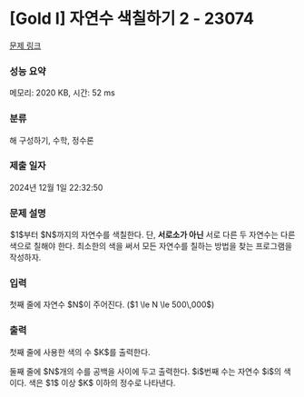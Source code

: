 # [Gold I] 자연수 색칠하기 2 - 23074 

[문제 링크](https://www.acmicpc.net/problem/23074) 

### 성능 요약

메모리: 2020 KB, 시간: 52 ms

### 분류

해 구성하기, 수학, 정수론

### 제출 일자

2024년 12월 1일 22:32:50

### 문제 설명

<p> $1$부터 $N$까지의 자연수를 색칠한다. 단, <strong>서로소가 아닌</strong> 서로 다른 두 자연수는 다른 색으로 칠해야 한다. 최소한의 색을 써서 모든 자연수를 칠하는 방법을 찾는 프로그램을 작성하자.</p>

### 입력 

 <p>첫째 줄에 자연수 $N$이 주어진다. ($1 \le N \le 500\,000$)</p>

### 출력 

 <p>첫째 줄에 사용한 색의 수 $K$를 출력한다.</p>

<p>둘째 줄에 $N$개의 수를 공백을 사이에 두고 출력한다. $i$번째 수는 자연수 $i$의 색이다. 색은 $1$ 이상 $K$ 이하의 정수로 나타낸다.</p>

